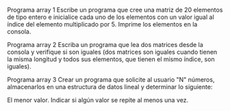 Programa array 1
Escribe un programa que cree una matriz de 20 elementos de tipo entero e inicialice cada uno de los elementos con un valor igual al índice del elemento multiplicado por 5. Imprime los elementos en la consola.

Programa array 2
Escriba un programa que lea dos matrices desde la consola y verifique si son iguales (dos matrices son iguales cuando tienen la misma longitud 
y todos sus elementos, que tienen el mismo índice, son iguales).

Programa array 3
Crear un programa que solicite al usuario "N" números, almacenarlos en una estructura de datos lineal y determinar lo siguiente:

El menor valor. 
Indicar si algún valor se repite al menos una vez.

